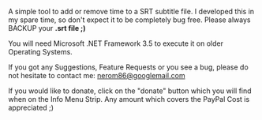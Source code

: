 A simple tool to add or remove time to a SRT subtitle file.
I developed this in my spare time, so don't expect it to be completely bug free.
Please always BACKUP your **.srt file ;)**

You will need Microsoft .NET Framework 3.5 to execute it on older Operating Systems.

If you got any Suggestions, Feature Requests or you see a bug, please do not hesitate to contact me: nerom86@googlemail.com

If you would like to donate, click on the "donate" button which you will find when on the Info Menu Strip. Any amount which covers the PayPal Cost is appreciated ;)